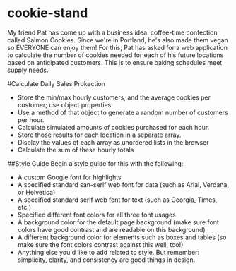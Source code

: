 # cookie-stand
My friend Pat has come up with a business idea: coffee-time confection called Salmon Cookies. Since we're in Portland, he's also made them vegan so EVERYONE can enjoy them! 
For this, Pat has asked for a web application to calculate the number of cookies needed for each of his future locations based on anticipated customers. This is to ensure baking schedules meet supply needs. 

#Calculate Daily Sales Prokection
* Store the min/max hourly customers, and the average cookies per customer; use object properties.
* Use a method of that object to generate a random number of customers per hour.
* Calculate simulated amounts of cookies purchased for each hour.
* Store those results for each location in a separate array.
* Display the values of each array as unordered lists in the browser
* Calculate the sum of these hourly totals

##Style Guide
Begin a style guide for this with the following:

* A custom Google font for highlights
* A specified standard san-serif web font for data (such as Arial, Verdana, or Helvetica)
* A specified standard serif web font for text (such as Georgia, Times, etc.)
* Specified different font colors for all three font usages
* A background color for the default page background (make sure font colors have good contrast and are readable on this background)
* A different background color for elements such as boxes and tables (so make sure the font colors contrast against this well, too!)
* Anything else you'd like to add related to style. But remember: simplicity, clarity, and consistency are good things in design.
